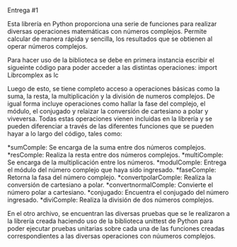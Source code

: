 Entrega #1

Esta librería en Python proporciona una serie de funciones para realizar diversas operaciones matemáticas con números complejos. Permite calcular de manera rápida y sencilla, los resultados que se obtienen al operar números complejos.

Para hacer uso de la biblioteca se debe en primera instancia escribir el sigueinte código para poder acceder a las distintas operaciones: import Librcomplex as lc

Luego de esto, se tiene completo acceso a operaciones básicas como la suma, la resta, la multiplicación y la división de numeros complejos. De igual forma incluye operaciones como hallar la fase del complejo, el módulo, el conjugado y relaizar la conversión de cartesiano a polar y viveversa. Todas estas operaciones vienen incluidas en la librería y se pueden diferenciar a través de las diferentes funciones que se pueden hayar a lo largo del código, tales como:

*sumComple: Se encarga de la suma entre dos números complejos.
*resComple: Realiza la resta entre dos números complejos.
*multiComple: Se encarga de la multiplicación entre los números.
*modulComple: Entrega el módulo del número complejo que haya sido ingresado.
*faseComple: Retorna la fasa del número complejo.
*convertpolarComple: Realiza la conversión de cartesiano a polar.
*convertnormalComple: Convierte el número polar a cartesiano.
*conjugado: Encuentra el conjugado del número ingresado.
*diviComple: Realiza la división de dos números complejos.

En el otro archivo, se encuentran las diversas pruebas que se le realizaron a la librería creada haciendo uso de la biblioteca unittest de Python para poder ejecutar pruebas unitarias sobre cada una de las funciones creadas correspondientes a las diversas operaciones con núumeros complejos.
